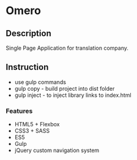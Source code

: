 Omero
===========================

Description
-------------------------

Single Page Application for translation company.

Instruction
-------------------------
* use gulp commands
* gulp copy  - build project into dist folder
* gulp inject - to inject library links to index.html 


### Features

* HTML5 + Flexbox
* CSS3 + SASS
* ES5
* Gulp
* jQuery custom navigation system

